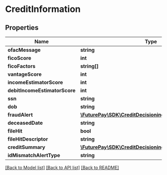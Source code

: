 # CreditInformation

## Properties
Name | Type | Description | Notes
------------ | ------------- | ------------- | -------------
**ofacMessage** | **string** |  | [optional] 
**ficoScore** | **int** |  | [optional] 
**ficoFactors** | **string[]** |  | [optional] 
**vantageScore** | **int** |  | [optional] 
**incomeEstimatorScore** | **int** |  | [optional] 
**debitIncomeEstimatorScore** | **int** |  | [optional] 
**ssn** | **string** |  | [optional] 
**dob** | **string** |  | [optional] 
**fraudAlert** | [**\FuturePay\SDK\CreditDecisioning\Model\FraudAlert**](FraudAlert.md) |  | [optional] 
**deceasedDate** | **string** |  | [optional] 
**fileHit** | **bool** |  | [optional] 
**fileHitDescriptor** | **string** |  | [optional] 
**creditSummary** | [**\FuturePay\SDK\CreditDecisioning\Model\CreditSummary**](CreditSummary.md) |  | [optional] 
**idMismatchAlertType** | **string** |  | [optional] 

[[Back to Model list]](../README.md#documentation-for-models) [[Back to API list]](../README.md#documentation-for-api-endpoints) [[Back to README]](../README.md)


